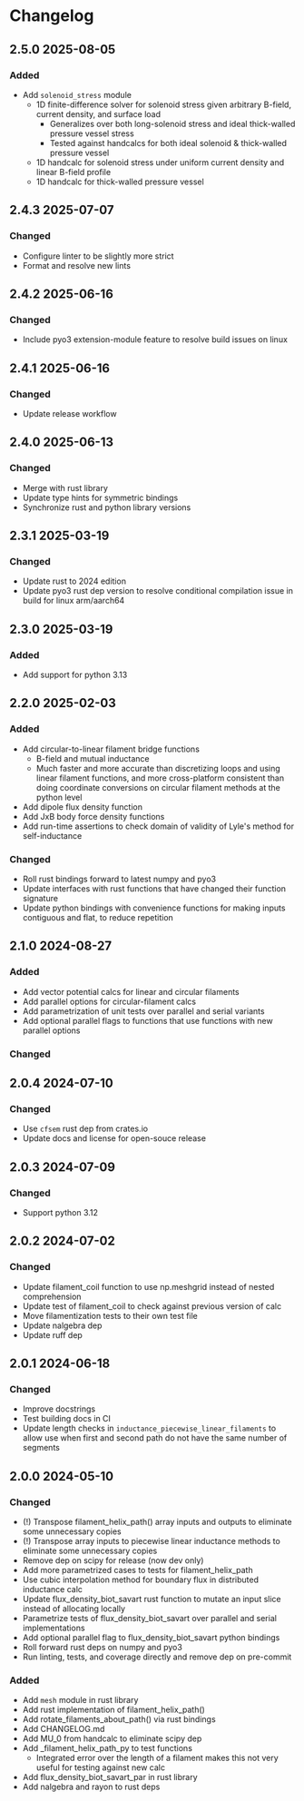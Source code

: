 # Changelog

## 2.5.0 2025-08-05

### Added

* Add `solenoid_stress` module
  * 1D finite-difference solver for solenoid stress given arbitrary B-field, current density, and surface load
    * Generalizes over both long-solenoid stress and ideal thick-walled pressure vessel stress
    * Tested against handcalcs for both ideal solenoid & thick-walled pressure vessel
  * 1D handcalc for solenoid stress under uniform current density and linear B-field profile
  * 1D handcalc for thick-walled pressure vessel

## 2.4.3 2025-07-07

### Changed

* Configure linter to be slightly more strict
* Format and resolve new lints

## 2.4.2 2025-06-16

### Changed

* Include pyo3 extension-module feature to resolve build issues on linux

## 2.4.1 2025-06-16

### Changed

* Update release workflow

## 2.4.0 2025-06-13

### Changed

* Merge with rust library
* Update type hints for symmetric bindings
* Synchronize rust and python library versions

## 2.3.1 2025-03-19

### Changed

* Update rust to 2024 edition
* Update pyo3 rust dep version to resolve conditional compilation issue in build for linux arm/aarch64

## 2.3.0 2025-03-19

### Added

* Add support for python 3.13

## 2.2.0 2025-02-03

### Added

* Add circular-to-linear filament bridge functions
    * B-field and mutual inductance
    * Much faster and more accurate than discretizing loops and using linear filament functions, and more cross-platform consistent than doing coordinate conversions on circular filament methods at the python level
* Add dipole flux density function
* Add JxB body force density functions
* Add run-time assertions to check domain of validity of Lyle's method for self-inductance

### Changed

* Roll rust bindings forward to latest numpy and pyo3
* Update interfaces with rust functions that have changed their function signature
* Update python bindings with convenience functions for making inputs contiguous and flat, to reduce repetition

## 2.1.0 2024-08-27

### Added

* Add vector potential calcs for linear and circular filaments
* Add parallel options for circular-filament calcs
* Add parametrization of unit tests over parallel and serial variants
* Add optional parallel flags to functions that use functions with new parallel options

### Changed

## 2.0.4 2024-07-10

### Changed

* Use `cfsem` rust dep from crates.io
* Update docs and license for open-souce release

## 2.0.3 2024-07-09

### Changed

* Support python 3.12

## 2.0.2 2024-07-02

### Changed

* Update filament_coil function to use np.meshgrid instead of nested comprehension
* Update test of filament_coil to check against previous version of calc
* Move filamentization tests to their own test file
* Update nalgebra dep
* Update ruff dep

## 2.0.1 2024-06-18

### Changed

* Improve docstrings
* Test building docs in CI
* Update length checks in `inductance_piecewise_linear_filaments` to allow use when first and second path do not have the same number of segments

## 2.0.0 2024-05-10

### Changed

* (!) Transpose filament_helix_path() array inputs and outputs to eliminate some unnecessary copies
* (!) Transpose array inputs to piecewise linear inductance methods to eliminate some unnecessary copies
* Remove dep on scipy for release (now dev only)
* Add more parametrized cases to tests for filament_helix_path
* Use cubic interpolation method for boundary flux in distributed inductance calc
* Update flux_density_biot_savart rust function to mutate an input slice instead of allocating locally
* Parametrize tests of flux_density_biot_savart over parallel and serial implementations
* Add optional parallel flag to flux_density_biot_savart python bindings
* Roll forward rust deps on numpy and pyo3
* Run linting, tests, and coverage directly and remove dep on pre-commit

### Added

* Add `mesh` module in rust library
* Add rust implementation of filament_helix_path()
* Add rotate_filaments_about_path() via rust bindings
* Add CHANGELOG.md
* Add MU_0 from handcalc to eliminate scipy dep
* Add _filament_helix_path_py to test functions
  * Integrated error over the length of a filament makes this not very useful for testing against new calc
* Add flux_density_biot_savart_par in rust library
* Add nalgebra and rayon to rust deps
